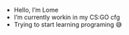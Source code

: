 - Hello, I’m Lome
- I’m currently workin in my CS:GO cfg
- Trying to start learning programing 😅

<!---
ImLome/ImLome is a ✨ special ✨ repository because its `README.md` (this file) appears on your GitHub profile.
You can click the Preview link to take a look at your changes.
--->
